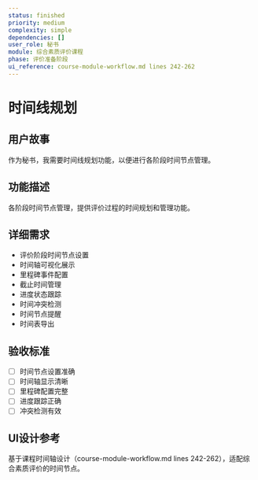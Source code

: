 ```yaml
---
status: finished
priority: medium
complexity: simple
dependencies: []
user_role: 秘书
module: 综合素质评价课程
phase: 评价准备阶段
ui_reference: course-module-workflow.md lines 242-262
---
```


# 时间线规划

## 用户故事
作为秘书，我需要时间线规划功能，以便进行各阶段时间节点管理。

## 功能描述
各阶段时间节点管理，提供评价过程的时间规划和管理功能。

## 详细需求
- 评价阶段时间节点设置
- 时间轴可视化展示
- 里程碑事件配置
- 截止时间管理
- 进度状态跟踪
- 时间冲突检测
- 时间节点提醒
- 时间表导出

## 验收标准
- [ ] 时间节点设置准确
- [ ] 时间轴显示清晰
- [ ] 里程碑配置完整
- [ ] 进度跟踪正确
- [ ] 冲突检测有效

## UI设计参考
基于课程时间轴设计（course-module-workflow.md lines 242-262），适配综合素质评价的时间节点。
